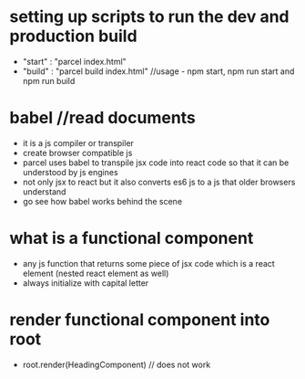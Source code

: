 # setting up scripts to run the dev and production build
- "start" : "parcel index.html"
- "build" : "parcel build index.html"
//usage - npm start, npm run start and npm run build

# babel //read documents
- it is a js compiler or transpiler
- create browser compatible js
- parcel uses babel to transpile jsx code into react code so that it can be understood by js engines
- not only jsx to react but it also converts es6 js to a js that older browsers understand
- go see how babel works behind the scene

# what is a functional component
- any js function that returns some piece of jsx code which is a react element (nested react element as well)
- always initialize with capital letter

# render functional component into root
- root.render(HeadingComponent) // does not work